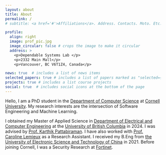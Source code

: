 ```yaml
---
layout: about
title: About
permalink: /
# subtitle: <a href='#'>Affiliations</a>. Address. Contacts. Moto. Etc.

profile:
  align: right
  image: prof_pic.jpg
  image_circular: false # crops the image to make it circular
  address: >
    <p>Dependable Systems Lab </p>
    <p>2332 Main Mall</p>
    <p>Vancouver, BC V6T1Z4, Canada</p>

news: true  # includes a list of news items
selected_papers: true # includes a list of papers marked as "selected={true}"
projects: true # includes a list course projects
social: true  # includes social icons at the bottom of the page
---
```


Hello, I am a PhD student in the [Department of Computer Science](https://www.cs.cornell.edu) at [Cornell University](https://www.cornell.edu). My research interests are the intersection of Software Engineering and Machine Learning.

I obtained my Master of Applied Science in [Department of Electrical and Computer Engineering](https://ece.ubc.ca) at the [University of British Columbia](https://www.ubc.ca) in 2024. I was advised by [Prof. Karthik Pattabiraman](https://blogs.ubc.ca/karthik/). I have also worked with [Prof. Caroline Lemieux](https://www.carolemieux.com/) as a Research Assistant. I received my B.Eng from [the University of Electronic Science and Technology of China](https://www.uestc.edu.cn) in 2021. Before joining Cornell, I was a Security Research at [Fortinet](https://www.fortinet.com).

<!-- My research interests broadly lie in the area of Cyber-physical systems security (e.g., drone swarms, drones, self-driving vehicles) and test-driven security. Currently, I am focusing on finding vulnerabilities in various systems via fuzz testing.  -->

<!-- **I am looking for a PhD position starting from 2023 fall or 2024 spring!** -->

<!-- Write your biography here. Tell the world about yourself. Link to your favorite [subreddit](http://reddit.com). You can put a picture in, too. The code is already in, just name your picture `prof_pic.jpg` and put it in the `img/` folder.

Put your address / P.O. box / other info right below your picture. You can also disable any these elements by editing `profile` property of the YAML header of your `_pages/about.md`. Edit `_bibliography/papers.bib` and Jekyll will render your [publications page](/al-folio/publications/) automatically.

Link to your social media connections, too. This theme is set up to use [Font Awesome icons](http://fortawesome.github.io/Font-Awesome/) and [Academicons](https://jpswalsh.github.io/academicons/), like the ones below. Add your Facebook, Twitter, LinkedIn, Google Scholar, or just disable all of them. -->
